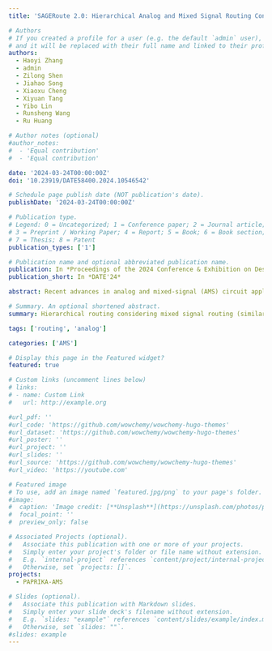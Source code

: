 ```yaml
---
title: 'SAGERoute 2.0: Hierarchical Analog and Mixed Signal Routing Considering Versatile Routing Scenarios'

# Authors
# If you created a profile for a user (e.g. the default `admin` user), write the username (folder name) here
# and it will be replaced with their full name and linked to their profile.
authors:
  - Haoyi Zhang
  - admin
  - Zilong Shen
  - Jiahao Song
  - Xiaoxu Cheng
  - Xiyuan Tang
  - Yibo Lin
  - Runsheng Wang
  - Ru Huang

# Author notes (optional)
#author_notes:
#  - 'Equal contribution'
#  - 'Equal contribution'

date: '2024-03-24T00:00:00Z'
doi: '10.23919/DATE58400.2024.10546542'

# Schedule page publish date (NOT publication's date).
publishDate: '2024-03-24T00:00:00Z'

# Publication type.
# Legend: 0 = Uncategorized; 1 = Conference paper; 2 = Journal article;
# 3 = Preprint / Working Paper; 4 = Report; 5 = Book; 6 = Book section;
# 7 = Thesis; 8 = Patent
publication_types: ['1']

# Publication name and optional abbreviated publication name.
publication: In *Proceedings of the 2024 Conference & Exhibition on Design, Automation & Test in Europe*
publication_short: In *DATE'24* 

abstract: Recent advances in analog and mixed-signal (AMS) circuit applications call for a shorter design cycle and time-to-market period. Routing is one of the most time-consuming and tedious steps in the AMS design cycle. A modern AMS routing should simultaneously consider versatile routing scenarios (e.g., analog routing, digital routing, inter-analog-digital routing) to shoot for outstanding performance. Most previous studies only focus on one of the routing scenarios and ignore the synergism among different routing scenarios, lacking holistic and systematic investigation. In this work, we propose a hierarchical routing engine to handle the complex routing requirements in AMS circuits. By leveraging the carefully designed routing kernels hierarchically, the framework can generate high-quality routing solutions for real-world AMS circuits.

# Summary. An optional shortened abstract.
summary: Hierarchical routing considering mixed signal routing (similar to bus routing).

tags: ['routing', 'analog']

categories: ['AMS']

# Display this page in the Featured widget?
featured: true

# Custom links (uncomment lines below)
# links:
# - name: Custom Link
#   url: http://example.org

#url_pdf: ''
#url_code: 'https://github.com/wowchemy/wowchemy-hugo-themes'
#url_dataset: 'https://github.com/wowchemy/wowchemy-hugo-themes'
#url_poster: ''
#url_project: ''
#url_slides: ''
#url_source: 'https://github.com/wowchemy/wowchemy-hugo-themes'
#url_video: 'https://youtube.com'

# Featured image
# To use, add an image named `featured.jpg/png` to your page's folder.
#image:
#  caption: 'Image credit: [**Unsplash**](https://unsplash.com/photos/pLCdAaMFLTE)'
#  focal_point: ''
#  preview_only: false

# Associated Projects (optional).
#   Associate this publication with one or more of your projects.
#   Simply enter your project's folder or file name without extension.
#   E.g. `internal-project` references `content/project/internal-project/index.md`.
#   Otherwise, set `projects: []`.
projects:
  - PAPRIKA-AMS

# Slides (optional).
#   Associate this publication with Markdown slides.
#   Simply enter your slide deck's filename without extension.
#   E.g. `slides: "example"` references `content/slides/example/index.md`.
#   Otherwise, set `slides: ""`.
#slides: example
---
```

